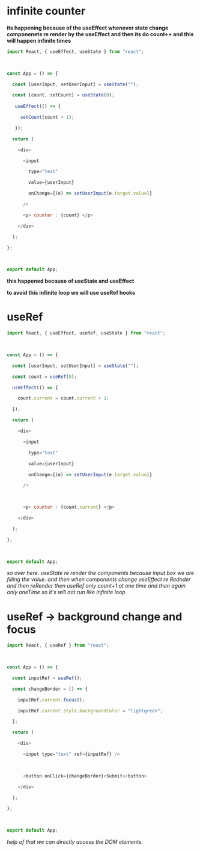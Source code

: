 
# infinite counter 

**its happening because of the useEffect whenever state change componenets re render by the useEffect and then its do count++ and this will happen infinite times**

```js
import React, { useEffect, useState } from "react";

  

const App = () => {

  const [userInput, setUserInput] = useState("");

  const [count, setCount] = useState(0);
  
   useEffect(() => {

     setCount(count + 1);

   });

  return (

    <div>

      <input

        type="text"

        value={userInput}

        onChange={(e) => setUserInput(e.target.value)}

      />

      <p> counter : {count} </p>

    </div>

  );

};

  

export default App;
```

**this happened because of useState and useEffect**

**to avoid this infinite loop  we will use useRef hooks**

# useRef

```js
import React, { useEffect, useRef, useState } from "react";

  

const App = () => {

  const [userInput, setUserInput] = useState("");

  const count = useRef(0);

  useEffect(() => {

    count.current = count.current + 1;

  });

  return (

    <div>

      <input

        type="text"

        value={userInput}

        onChange={(e) => setUserInput(e.target.value)}

      />

  

      <p> counter : {count.current} </p>

    </div>

  );

};

  

export default App;
```

*so over here. useState re render the components because input box we are filling the value. and then when components change useEffect re Rednder and then reRender then useRef only count+1 at one time and then again only oneTime so it's will not run like infinite loop*

# useRef -> background change and focus

```js
import React, { useRef } from "react";

  

const App = () => {

  const inputRef = useRef();

  const changeBorder = () => {

    inputRef.current.focus();

    inputRef.current.style.backgroundColor = "lightgreen";

  };

  return (

    <div>

      <input type="text" ref={inputRef} />

  

      <button onClick={changeBorder}>Submit</button>

    </div>

  );

};

  

export default App;
```

*help of that we can directly access the DOM elements.*


